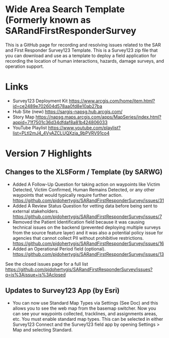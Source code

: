 # Wide Area Search Template (Formerly known as SARandFirstResponderSurvey
This is a GitHub page for recording and resolving issues related to the SAR and First Responder Survey123 Template. This is a Survey123 zip file that you can download and use as a template to deploy a field application for recording the location of human interactions, hazards, damage surveys, and operation support.

# Links
- Survey123 Deployment Kit https://www.arcgis.com/home/item.html?id=ce2489e702604d578aa0fd8e10ab27ba
- Hub Site (new) https://sargis-napsg.hub.arcgis.com/
- Story Map https://napsg.maps.arcgis.com/apps/MapSeries/index.html?appid=71f7501c36d34dfdaf8a81b424806033
- YouTube Playlist https://www.youtube.com/playlist?list=PLtl2mJ4_4VyAZCLUQXzia_9bPVRV91co4

# Version 7 Highlights
## Changes to the XLSForm / Template (by SARWG)
- Added A Follow-Up Question for taking action on waypoints like Victim Detected, Victim Confirmed, Human Remains Detected, or any other waypoints that would typically require further action. https://github.com/pjdohertygis/SARandFirstResponderSurvey/issues/31
- Added A Review Status Question for vetting data before being sent to external stakeholders. https://github.com/pjdohertygis/SARandFirstResponderSurvey/issues/7
- Removed the Patient Identification field because it was causing technical issues on the backend (prevented deploying multiple surveys from the source feature layer) and it was also a potential policy issue for agencies that cannot collect PII without prohibitive restrictions. https://github.com/pjdohertygis/SARandFirstResponderSurvey/issues/16
- Added an Operational Period field (optional).  https://github.com/pjdohertygis/SARandFirstResponderSurvey/issues/13

See the closed issues page for a full list https://github.com/pjdohertygis/SARandFirstResponderSurvey/issues?q=is%3Aissue+is%3Aclosed

## Updates to Survey123 App (by Esri)
- You can now use Standard Map Types via Settings (See Doc) and this allows you to see the web map from the basemap switcher. Now you can see your waypoints collected, tracklines, and assignments areas, etc. You must enable standard map types. This can be selected in either Survey123 Connect and the Survey123 field app by opening Settings > Map and selecting Standard.
